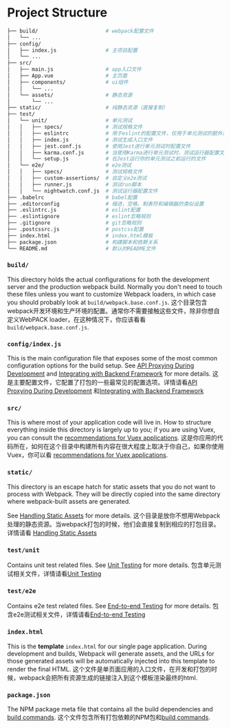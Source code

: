 # Project Structure

``` bash
├── build/                      # webpack配置文件
│   └── ...
├── config/
│   ├── index.js                # 主项目配置
│   └── ...
├── src/
│   ├── main.js                 # app入口文件
│   ├── App.vue                 # 主页面
│   ├── components/             # ui组件
│   │   └── ...
│   └── assets/                 # 静态资源
│       └── ...
├── static/                     # 纯静态资源（直接复制）
├── test/
│   └── unit/                   # 单元测试
│   │   ├── specs/              # 测试规格文件
│   │   ├── eslintrc            # 用于eslint的配置文件，仅用于单元测试的额外设置
│   │   ├── index.js            # 测试生成入口文件
│   │   ├── jest.conf.js        # 使用Jest进行单元测试时配置文件
│   │   ├── karma.conf.js       # 当使用Karma进行单元测试时，测试运行器配置文件
│   │   └── setup.js            # 在Jest运行你的单元测试之前运行的文件
│   └── e2e/                    # e2e测试
│   │   ├── specs/              # 测试规格文件
│   │   ├── custom-assertions/  # 自定义e2e测试
│   │   ├── runner.js           # 测试run脚本
│   │   └── nightwatch.conf.js  # 测试运行器配置文件
├── .babelrc                    # babel配置
├── .editorconfig               # 缩进，空格、制表符和编辑器的类似设置
├── .eslintrc.js                # eslint配置
├── .eslintignore               # eslint忽略规则
├── .gitignore                  # git忽略规则
├── .postcssrc.js               # postcss配置
├── index.html                  # index.html模板
├── package.json                # 构建脚本和依赖关系
└── README.md                   # 默认的README文件
```

### `build/`

This directory holds the actual configurations for both the development server and the production webpack build. Normally you don't need to touch these files unless you want to customize Webpack loaders, in which case you should probably look at `build/webpack.base.conf.js`.
这个目录包含webpack开发环境和生产环境的配置。通常你不需要接触这些文件，除非你想自定义WebPACK loader，在这种情况下，你应该看看`build/webpack.base.conf.js`.

### `config/index.js`

This is the main configuration file that exposes some of the most common configuration options for the build setup. See [API Proxying During Development](proxy.md) and [Integrating with Backend Framework](backend.md) for more details.
这是主要配置文件，它配置了打包的一些最常见的配置选项。详情请看[API Proxying During Development](proxy.md) 和[Integrating with Backend Framework](backend.md)

### `src/`

This is where most of your application code will live in. How to structure everything inside this directory is largely up to you; if you are using Vuex, you can consult the [recommendations for Vuex applications](http://vuex.vuejs.org/en/structure.html).
这是你应用的代码所在，如何在这个目录中构建所有内容在很大程度上取决于你自己，如果你使用Vuex，你可以看 [recommendations for Vuex applications](http://vuex.vuejs.org/en/structure.html).

### `static/`

This directory is an escape hatch for static assets that you do not want to process with Webpack. They will be directly copied into the same directory where webpack-built assets are generated.

See [Handling Static Assets](static.md) for more details.
这个目录是放你不想用Webpack处理的静态资源。当webpack打包的时候，他们会直接复制到相应的打包目录。
详情请看 [Handling Static Assets](static.md)

### `test/unit`

Contains unit test related files. See [Unit Testing](unit.md) for more details.
包含单元测试相关文件，详情请看[Unit Testing](unit.md)

### `test/e2e`

Contains e2e test related files. See [End-to-end Testing](e2e.md) for more details.
包含e2e测试相关文件，详情请看[End-to-end Testing](e2e.md)

### `index.html`

This is the **template** `index.html` for our single page application. During development and builds, Webpack will generate assets, and the URLs for those generated assets will be automatically injected into this template to render the final HTML.
这个文件是单页面应用的入口文件，在开发和打包的时候，webpack会把所有资源生成的链接注入到这个模板渲染最终的html.

### `package.json`

The NPM package meta file that contains all the build dependencies and [build commands](commands.md).
这个文件包含所有打包依赖的NPM包和[build commands](commands.md).
